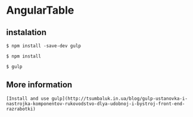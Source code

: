 # AngularTable

instalation
-----------
```
$ npm install -save-dev gulp

$ npm install

$ gulp
```


More information
-----------
```
[Install and use gulp](http://tsumbaluk.in.ua/blog/gulp-ustanovka-i-nastrojka-komponentov-rukovodstvo-dlya-udobnoj-i-bystroj-front-end-razrabotki)

